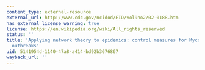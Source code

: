 ```yaml
---
content_type: external-resource
external_url: http://www.cdc.gov/ncidod/EID/vol9no2/02-0188.htm
has_external_license_warning: true
license: https://en.wikipedia.org/wiki/All_rights_reserved
status: ''
title: 'Applying network theory to epidemics: control measures for Mycoplasma pneumoniae
  outbreaks'
uid: 5141954d-1140-47a8-a414-bd92b3676867
wayback_url: ''
---
```

